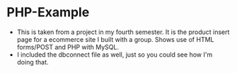 # PHP-Example
- This is taken from a project in my fourth semester. It is the product insert page for a ecommerce site I built with a group. Shows use of HTML forms/POST and PHP with MySQL.
- I included the dbconnect file as well, just so you could see how I'm doing that. 
